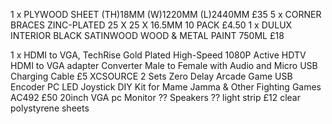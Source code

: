 1 x PLYWOOD SHEET (TH)18MM (W)1220MM (L)2440MM £35
5 x CORNER BRACES ZINC-PLATED 25 X 25 X 16.5MM 10 PACK £4.50
1 x DULUX INTERIOR BLACK SATINWOOD WOOD & METAL PAINT 750ML £18

 
1 x HDMI to VGA, TechRise Gold Plated High-Speed 1080P Active HDTV HDMI to VGA adapter Converter Male to Female with Audio and Micro USB Charging Cable £5
XCSOURCE 2 Sets Zero Delay Arcade Game USB Encoder PC LED Joystick DIY Kit for Mame Jamma & Other Fighting Games AC492 £50
20inch VGA pc Monitor ??
Speakers ??
light strip £12
clear polystyrene sheets

